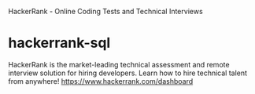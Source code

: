 HackerRank - Online Coding Tests and Technical Interviews
# hackerrank-sql
HackerRank is the market-leading technical assessment and remote interview solution for hiring developers. Learn how to hire technical talent from anywhere! https://www.hackerrank.com/dashboard
